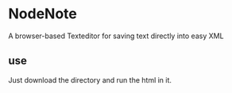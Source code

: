 # NodeNote
A browser-based Texteditor for saving text directly into easy XML

## use
Just download the directory and run the html in it. 
